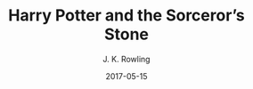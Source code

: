 ---
layout: post
title: Harry Potter and the Sorceror’s Stone
source: harry-potter-1
author: J. K. Rowling
kindle: false
date: 2017-05-15
tags:
  - fiction
---
